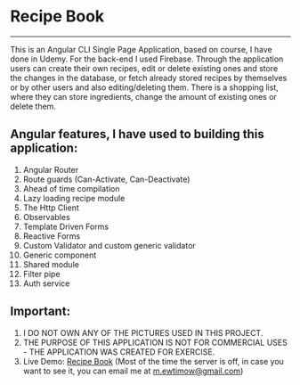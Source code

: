 # Recipe Book
---
This is an Angular CLI Single Page Application, based on course, I have done in Udemy. For the back-end I used Firebase. Through the application users can create their own recipes, edit or delete existing ones and store the changes in the database, or fetch already stored recipes by themselves or by other users and also editing/deleting them. There is a shopping list, where they can store ingredients, change the amount of existing ones or delete them. 

## Angular features, I have used to building this application:
1. Angular Router
2. Route guards (Can-Activate, Can-Deactivate)
3. Ahead of time compilation
4. Lazy loading recipe module
5. The Http Client
6. Observables
7. Template Driven Forms
8. Reactive Forms
9. Custom Validator and custom generic validator
10. Generic component
11. Shared module
12. Filter pipe
13. Auth service

## Important:
1. I DO NOT OWN ANY OF THE PICTURES USED IN THIS PROJECT.
2. THE PURPOSE OF THIS APPLICATION IS NOT FOR COMMERCIAL USES - THE APPLICATION WAS CREATED FOR EXERCISE.
3. Live Demo: [Recipe Book](http://95.87.241.188/) (Most of the time the server is off, in case you want to see it, you can email me at m.ewtimow@gmail.com)
